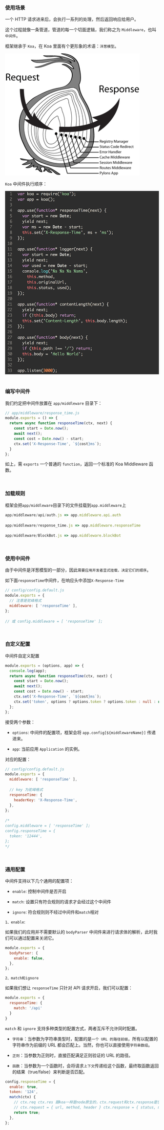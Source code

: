 ### 使用场景

一个 HTTP 请求进来后，会执行一系列的处理，然后返回响应给用户。

这个过程就像一条管道，管道的每一个切面逻辑，我们称之为 `Middleware`，也叫 `中间件`。

框架继承于 `Koa`，在 Koa 里面有个更形象的术语：`洋葱模型`。

<img src='./asserts/1.png' height='400px'>

`Koa` 中间件执行顺序：

<img src='./asserts/2.gif' height='600px'>

<br/>
<br/>


### 编写中间件

我们约定把中间件放置在 `app/middleware` 目录下：

~~~js
// app/middleware/response_time.js
module.exports = () => {
  return async function responseTime(ctx, next) {
    const start = Date.now();
    await next();
    const cost = Date.now() - start;
    ctx.set('X-Response-Time', `${cost}ms`);
  }
};
~~~

如上，需 `exports` 一个普通的 `function`，返回一个标准的 Koa Middleware 函数。

<br/>

### 加载规则

框架会把`app/middleware`目录下的文件挂载到`app.middleware`上

~~~js
app/middleware/api/auth.js => app.middleware.api.auth

app/middleware/response_time.js => app.middleware.responseTime

app/middleware/BlockBot.js => app.middleware.blockBot
~~~

<br/>

### 使用中间件

由于中间件是洋葱模型的一部分，因此`需要应用开发者显式挂载，决定它们的顺序`。

如下面`responseTime`中间件，在响应头中添加`X-Response-Time`

~~~js
// config/config.default.js
module.exports = {
  // 注意是驼峰格式
  middleware: [ 'responseTime' ],
};

// 或 config.middleware = [ 'responseTime' ];
~~~

<br/>

### 自定义配置

中间件自定义配置

~~~js
module.exports = (options, app) => {
  console.log(app);
  return async function responseTime(ctx, next) {
    const start = Date.now();
    await next();
    const cost = Date.now() - start;
    ctx.set('X-Response-Time', `${cost}ms`);
    ctx.set('token', options ? options.token ? options.token : null : null);
  };
};
~~~

接受两个参数：

* `options`: 中间件的配置项，框架会将 `app.config[${middlewareName}]` 传递进来。

* `app`: 当前应用 `Application` 的实例。

对应的配置：

~~~js
// config/config.default.js
module.exports = {
  middleware: [ 'responseTime' ],

  // key 为驼峰格式
  responseTime: {
    headerKey: 'X-Response-Time',
  },
};

/*
config.middleware = [ 'responseTime' ];
config.responseTime = {
  token: '12444',
};
*/
~~~

<br/>

### 通用配置

中间件支持以下几个通用的配置项：

* `enable`: 控制中间件是否开启

* `match`: 设置只有符合规则的请求才会经过这个中间件

* `ignore`: 符合规则则不经过中间件和`match`相对

`1、enable`:

如果我们的应用并不需要默认的 `bodyParser` 中间件来进行请求体的解析，此时我们可以通过配置来关闭它。

~~~js
module.exports = {
  bodyParser: {
    enable: false,
  },
};
~~~

`2、match和ignore`

如果我们想让 `responseTime` 只针对 API 请求开启，我们可以配置：

~~~js
module.exports = {
  responseTime: {
    match: '/api'
  }
}
~~~

`match` 和 `ignore` 支持多种类型的配置方式，两者互斥不允许同时配置。

* `字符串`：当参数为字符串类型时，配置的是`一个 URL 的路径前缀`，所有以配置的字符串作为前缀的 URL 都会匹配上。当然，你也可以直接使用`字符串数组`。

* `正则`：当参数为正则时，直接匹配满足正则验证的 URL 的路径。

* `函数`：当参数为一个函数时，会将请求`上下文`传递给这个函数，最终取函数返回的结果（true/false）来判断是否匹配。

~~~js
config.responseTime = {
  enable: true,
  token: '124',
  match(ctx) {
    // ctx.req ctx.res 跟koa一样是node原生的，ctx.request和ctx.response是包装后的
    // ctx.request = { url, method, header } ctx.response = { status, message, header } ctx.app
    return true;
  },
};
~~~